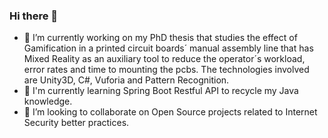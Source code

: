 ### Hi there 👋




- 🔭 I’m currently working on my PhD thesis that studies the effect of Gamification in a printed circuit boards´ manual assembly line that has Mixed Reality as an auxiliary tool to reduce the operator´s workload, error rates and time to mounting the pcbs. The technologies involved are Unity3D, C#, Vuforia and Pattern Recognition.
- 🌱 I'm currently learning Spring Boot Restful API to recycle my Java knowledge.
- 👯 I’m looking to collaborate on Open Source projects related to Internet Security better practices.


<!--
-->

